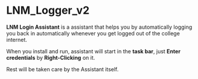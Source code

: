 # LNM_Logger_v2

**LNM Login Assistant** is a assistant that helps you by automatically logging you back in automatically whenever you get logged out of the college internet.

When you install and run, assistant will start in the **task bar**, just **Enter credentials** by **Right-Clicking** on it.

Rest will be taken care by the Assistant itself.
